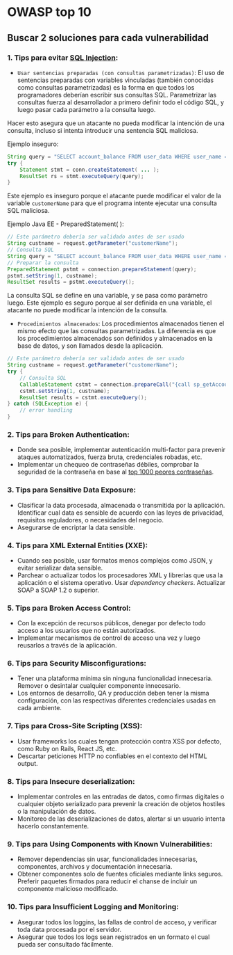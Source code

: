 # OWASP top 10

## Buscar 2 soluciones para cada vulnerabilidad

### 1. Tips para evitar [SQL Injection](https://www.owasp.org/index.php/SQL_Injection):

- `Usar sentencias preparadas (con consultas parametrizadas)`: El uso de sentencias preparadas con variables vinculadas (también conocidas como consultas parametrizadas) es la forma en que todos los programadores deberían escribir sus consultas SQL. Parametrizar las consultas fuerza al desarrollador a primero definir todo el código SQL, y luego pasar cada parámetro a la consulta luego.

Hacer esto asegura que un atacante no pueda modificar la intención de una consulta, incluso si intenta introducir una sentencia SQL maliciosa.

Ejemplo inseguro:

```java
String query = "SELECT account_balance FROM user_data WHERE user_name = " + request.getParameter("customerName");
try {
    Statement stmt = conn.createStatement( ... );
    ResultSet rs = stmt.executeQuery(query);
}
```

Este ejemplo es inseguro porque el atacante puede modificar el valor de la variable `customerName` para que el programa intente ejecutar una consulta SQL maliciosa.

Ejemplo Java EE - PreparedStatement( ):

```java
// Este parámetro debería ser validado antes de ser usado
String custname = request.getParameter("customerName");
// Consulta SQL
String query = "SELECT account_balance FROM user_data WHERE user_name = ?";
// Preparar la consulta
PreparedStatement pstmt = connection.prepareStatement(query);
pstmt.setString(1, custname);
ResultSet results = pstmt.executeQuery();
```

La consulta SQL se define en una variable, y se pasa como parámetro luego. Este ejemplo es seguro porque al ser definida en una variable, el atacante no puede modificar la intención de la consulta.

- `Procedimientos almacenados`: Los procedimientos almacenados tienen el mismo efecto que las consultas parametrizadas. La diferencia es que los procedimientos almacenados son definidos y almacenados en la base de datos, y son llamados desde la aplicación.

```java
// Este parámetro debería ser validado antes de ser usado
String custname = request.getParameter("customerName");
try {
    // Consulta SQL
    CallableStatement cstmt = connection.prepareCall("{call sp_getAccountBalance(?)}");
    cstmt.setString(1, custname);
    ResultSet results = cstmt.executeQuery();
} catch (SQLException e) {
    // error handling
}
```

### 2. Tips para Broken Authentication:

- Donde sea posible, implementar autenticación multi-factor para prevenir ataques automatizados, fuerza bruta, credenciales robadas, etc.
- Implementar un chequeo de contraseñas débiles, comprobar la seguridad de la contraseña en base al [top 1000 peores contraseñas](https://github.com/danielmiessler/SecLists/tree/master/Passwords).

### 3. Tips para Sensitive Data Exposure:

- Clasificar la data procesada, almacenada o transmitida por la aplicación. Identificar cual data es sensible de acuerdo con las leyes de privacidad, requisitos reguladores, o necesidades del negocio.
- Asegurarse de encriptar la data sensible.

### 4. Tips para XML External Entities (XXE):

- Cuando sea posible, usar formatos menos complejos como JSON, y evitar serializar data sensible.
- Parchear o actualizar todos los procesadores XML y librerías que usa la aplicación o el sistema operativo. Usar *dependency checkers*. Actualizar SOAP a SOAP 1.2 o superior.

### 5. Tips para Broken Access Control:

- Con la excepción de recursos públicos, denegar por defecto todo acceso a los usuarios que no están autorizados.
- Implementar mecanismos de control de acceso una vez y luego reusarlos a través de la aplicación.

### 6. Tips para Security Misconfigurations:

- Tener una plataforma mínima sin ninguna funcionalidad innecesaria. Remover o desintalar cualquier componente innecesario.
- Los entornos de desarrollo, QA y producción deben tener la misma configuración, con las respectivas diferentes credenciales usadas en cada ambiente.

### 7. Tips para Cross-Site Scripting (XSS):

- Usar frameworks los cuales tengan protección contra XSS por defecto, como Ruby on Rails, React JS, etc.
- Descartar peticiones HTTP no confiables en el contexto del HTML output.

### 8. Tips para Insecure deserialization:

- Implementar controles en las entradas de datos, como firmas digitales o cualquier objeto serializado para prevenir la creación de objetos hostiles o la manipulación de datos.
- Monitoreo de las deserializaciones de datos, alertar si un usuario intenta hacerlo constantemente.

### 9. Tips para Using Components with Known Vulnerabilities:

- Remover dependencias sin usar, funcionalidades innecesarias, componentes, archivos y documentación innecesaria.
- Obtener componentes solo de fuentes oficiales mediante links seguros. Preferir paquetes firmados para reducir el chanse de incluir un componente malicioso modificado.

### 10. Tips para Insufficient Logging and Monitoring:

- Asegurar todos los loggins, las fallas de control de acceso, y verificar toda data procesada por el servidor.
- Asegurar que todos los logs sean registrados en un formato el cual pueda ser consultado fácilmente.
